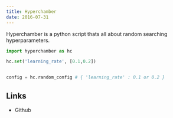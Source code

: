 ```yaml
---
title: Hyperchamber
date: 2016-07-31
---
```


Hyperchamber is a python script thats all about random searching hyperparameters.  


```python
import hyperchamber as hc

hc.set('learning_rate', [0.1,0.2])


config = hc.random_config # { 'learning_rate' : 0.1 or 0.2 }
```


## Links

* Github
